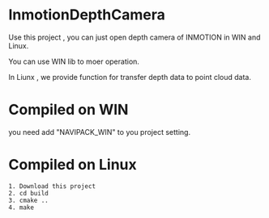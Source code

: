 # InmotionDepthCamera

Use this project , you can just open depth camera of INMOTION in WIN and Linux.

You can use WIN lib to moer operation.

In Liunx , we provide function for transfer depth data to point cloud data. 

# Compiled on WIN

you need add "NAVIPACK_WIN" to you project setting.

# Compiled on Linux

	1. Download this project
	2. cd build
	3. cmake ..
	4. make